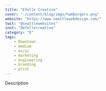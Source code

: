 ```yaml
---
title: "Efelle Creative"
cover: "./content/blog/imgs/hamburgers.png"
website: "https://www.seattlewebdesign.com/"
twit: "@seattlewebsites"
inst: "@efellecreative"
category: "E"
tags:
    - Downtown
    - medium
    - ux/ui
    - marketing
    - engineering
    - branding
    - print
---
```


Description
